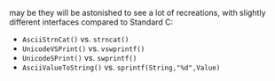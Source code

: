 may be they will be astonished  to see a lot of recreations, with slightly different interfaces compared to Standard C:
* `AsciiStrnCat()` vs. `strncat()`
* `UnicodeVSPrint()` vs. `vswprintf()`
* `UnicodeSPrint()` vs. `swprintf()`
* `AsciiValueToString()` vs. `sprintf(String,"%d",Value)`
